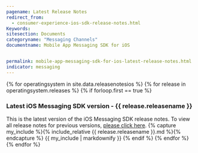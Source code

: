 ```yaml
---
pagename: Latest Release Notes
redirect_from:
  - consumer-experience-ios-sdk-release-notes.html
Keywords:
sitesection: Documents
categoryname: "Messaging Channels"
documentname: Mobile App Messaging SDK for iOS


permalink: mobile-app-messaging-sdk-for-ios-latest-release-notes.html
indicator: messaging
---
```



{% for operatingsystem in site.data.releasenotesios %}
{% for release in operatingsystem.releases %}
{% if forloop.first == true %}
<h3>Latest iOS Messaging SDK version - {{ release.releasename }}</h3>
This is the latest version of the iOS Messaging SDK release notes. To view all release notes for previous versions, <a href="/mobile-app-messaging-sdk-for-ios-release-notes-all-release-notes.html">please click here</a>.
{% capture my_include %}{% include_relative {{ release.releasename }}.md %}{% endcapture %}
{{ my_include | markdownify }}
{% endif %}
{% endfor %}
{% endfor %}
